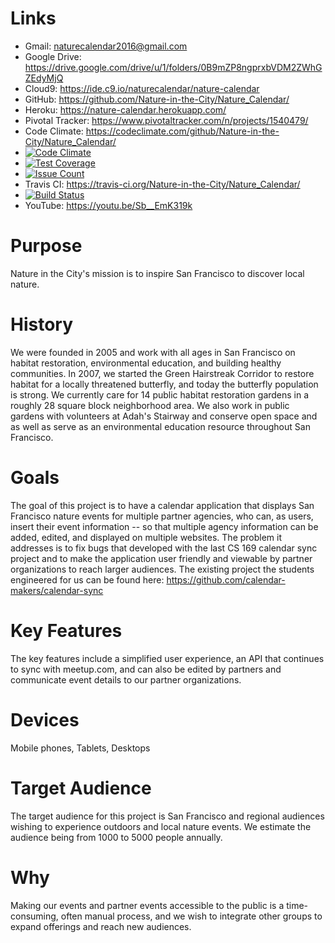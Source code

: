# Links
* Gmail: naturecalendar2016@gmail.com
* Google Drive: https://drive.google.com/drive/u/1/folders/0B9mZP8ngprxbVDM2ZWhGZEdyMjQ
* Cloud9: https://ide.c9.io/naturecalendar/nature-calendar
* GitHub: https://github.com/Nature-in-the-City/Nature_Calendar/
* Heroku: https://nature-calendar.herokuapp.com/
* Pivotal Tracker: https://www.pivotaltracker.com/n/projects/1540479/
* Code Climate: https://codeclimate.com/github/Nature-in-the-City/Nature_Calendar/
* [![Code Climate](https://codeclimate.com/github/Nature-in-the-City/Nature_Calendar/badges/gpa.svg)](https://codeclimate.com/github/Nature-in-the-City/Nature_Calendar)
* [![Test Coverage](https://codeclimate.com/github/Nature-in-the-City/Nature_Calendar/badges/coverage.svg)](https://codeclimate.com/github/Nature-in-the-City/Nature_Calendar/coverage)
* [![Issue Count](https://codeclimate.com/github/Nature-in-the-City/Nature_Calendar/badges/issue_count.svg)](https://codeclimate.com/github/Nature-in-the-City/Nature_Calendar)
* Travis CI: https://travis-ci.org/Nature-in-the-City/Nature_Calendar/
* [![Build Status](https://travis-ci.org/Nature-in-the-City/Nature_Calendar.svg?branch=master)](https://travis-ci.org/Nature-in-the-City/Nature_Calendar)
* YouTube: https://youtu.be/Sb__EmK319k

# Purpose
Nature in the City's mission is to inspire San Francisco to discover local nature.

# History
We were founded in 2005 and work with all ages in San Francisco on habitat restoration, environmental education, and building healthy communities. In 2007, we started the Green Hairstreak Corridor to restore habitat for a locally threatened butterfly, and today the butterfly population is strong. We currently care for 14 public habitat restoration gardens in a roughly 28 square block neighborhood area. We also work in public gardens with volunteers at Adah's Stairway and conserve open space and as well as serve as an environmental education resource throughout San Francisco.

# Goals
The goal of this project is to have a calendar application that displays San Francisco nature events for multiple partner agencies, who can, as users, insert their event information -- so that multiple agency information can be added, edited, and displayed on multiple websites. The problem it addresses is to fix bugs that developed with the last CS 169 calendar sync project and to make the application user friendly and viewable by partner organizations to reach larger audiences. The existing project the students engineered for us can be found here: https://github.com/calendar-makers/calendar-sync

# Key Features
The key features include a simplified user experience, an API that continues to sync with meetup.com, and can also be edited by partners and communicate event details to our partner organizations.

# Devices
Mobile phones, Tablets, Desktops

# Target Audience
The target audience for this project is San Francisco and regional audiences wishing to experience outdoors and local nature events. We estimate the audience being from 1000 to 5000 people annually.

# Why
Making our events and partner events accessible to the public is a time-consuming, often manual process, and we wish to integrate other groups to expand offerings and reach new audiences.
